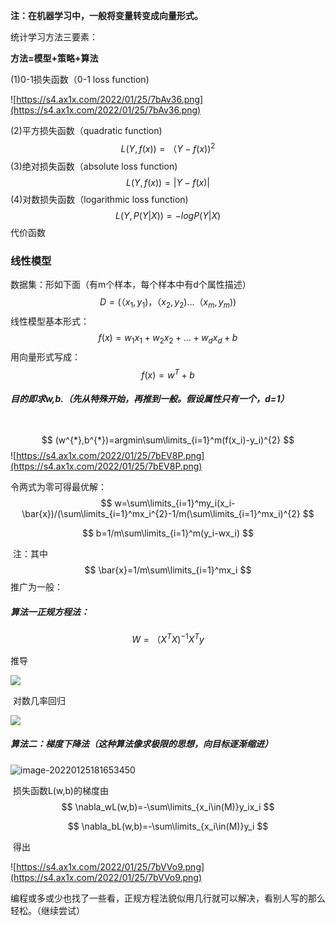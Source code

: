 **注：在机器学习中，一般将变量转变成向量形式。**

统计学习方法三要素：

**方法=模型+策略+算法**

 (1)0-1损失函数（0-1 loss function)

![https://s4.ax1x.com/2022/01/25/7bAv36.png](https://s4.ax1x.com/2022/01/25/7bAv36.png)

 (2)平方损失函数（quadratic function)
$$
L(Y,f(x))=（Y-f(x))^{2}
$$
(3)绝对损失函数（absolute loss function)
$$
L(Y,f(x))=|Y-f(x)|
$$
 (4)对数损失函数（logarithmic loss function)
$$
L(Y,P(Y|X))=-logP(Y|X)
$$
代价函数

### 线性模型

   数据集：形如下面（有m个样本，每个样本中有d个属性描述）
$$
D=(（x_1,y_1)，（x_2,y_2)…（x_m,y_m))
$$
​	线性模型基本形式：
$$
f(x)=w_1x_1+w_2x_2+…+w_dx_d+b
$$
​		用向量形式写成：
$$
f(x)=w^{T}+b
$$

##### 		目的即求w,b.（先从特殊开始，再推到一般。假设属性只有一个，d=1）

​		  
$$
(w^{*},b^{*})=argmin\sum\limits_{i=1}^m(f(x_i)-y_i)^{2}
$$
![https://s4.ax1x.com/2022/01/25/7bEV8P.png](https://s4.ax1x.com/2022/01/25/7bEV8P.png)

令两式为零可得最优解：
$$
w=\sum\limits_{i=1}^my_i(x_i-\bar{x})/(\sum\limits_{i=1}^mx_i^{2}-1/m(\sum\limits_{i=1}^mx_i)^{2}
$$

$$
b=1/m\sum\limits_{i=1}^m(y_i-wx_i)
$$

​		注：其中
$$
\bar{x}=1/m\sum\limits_{i=1}^mx_i
$$
推广为一般：



#####    算法一正规方程法：

$$
W=（X^TX)^{-1}X^Ty
$$

推导

![](https://s4.ax1x.com/2022/01/25/7bEvIs.png)





​	对数几率回归

![](https://s4.ax1x.com/2022/01/25/7bVPMT.png)

##### 	算法二：梯度下降法（这种算法像求极限的思想，向目标逐渐缩进）

![image-20220125181653450](C:\Users\拾壹\AppData\Roaming\Typora\typora-user-images\image-20220125181653450.png)

​		损失函数L(w,b)的梯度由 
$$
\nabla_wL(w,b)=-\sum\limits_{x_i\in(M)}y_ix_i
$$

$$
\nabla_bL(w,b)=-\sum\limits_{x_i\in(M)}y_i
$$

​		得出

![https://s4.ax1x.com/2022/01/25/7bVVo9.png](https://s4.ax1x.com/2022/01/25/7bVVo9.png)



编程或多或少也找了一些看，正规方程法貌似用几行就可以解决，看别人写的那么轻松。（继续尝试）

#### 





